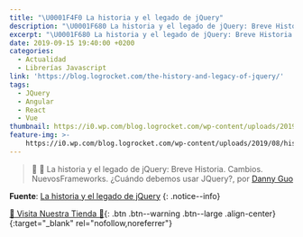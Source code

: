 ```yaml
---
title: "\U0001F4F0 La historia y el legado de jQuery"
description: "\U0001F680 La historia y el legado de jQuery: Breve Historia. Cambios. NuevosFrameworks. ¿Cuándo debemos usar JQuery?, por Danny Guo"
excerpt: "\U0001F680 La historia y el legado de jQuery: Breve Historia. Cambios. NuevosFrameworks. ¿Cuándo debemos usar JQuery?, por Danny Guo"
date: 2019-09-15 19:40:00 +0200
categories:
  - Actualidad
  - Librerías Javascript
link: 'https://blog.logrocket.com/the-history-and-legacy-of-jquery/'
tags:
  - JQuery
  - Angular
  - React
  - Vue
thumbnail: https://i0.wp.com/blog.logrocket.com/wp-content/uploads/2019/08/history-legacy-jquery.jpeg
feature-img: >-
    https://i0.wp.com/blog.logrocket.com/wp-content/uploads/2019/08/history-legacy-jquery.jpeg
---
```


> 📰 🚀 La historia y el legado de jQuery: Breve Historia. Cambios. NuevosFrameworks. &iquest;Cu&aacute;ndo debemos usar JQuery?, por [Danny Guo](https://blog.logrocket.com/author/dannyguo/)

**Fuente**\: [La historia y el legado de jQuery](https://blog.logrocket.com/the-history-and-legacy-of-jquery/ "La historia y el legado de jQuery")
{: .notice--info}

[🎁 Visita Nuestra Tienda 🎁](https://www.amazon.es/shop/cibercursos){: .btn .btn--warning .btn--large .align-center}{:target="_blank" rel="nofollow,noreferrer"}